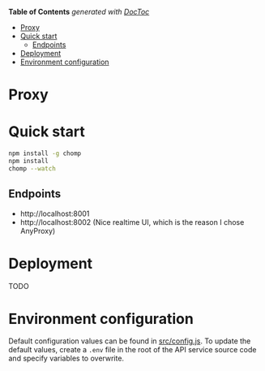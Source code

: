 <!-- START doctoc generated TOC please keep comment here to allow auto update -->
<!-- DON'T EDIT THIS SECTION, INSTEAD RE-RUN doctoc TO UPDATE -->
**Table of Contents**  *generated with [DocToc](https://github.com/thlorenz/doctoc)*

- [Proxy](#proxy)
- [Quick start](#quick-start)
  - [Endpoints](#endpoints)
- [Deployment](#deployment)
- [Environment configuration](#environment-configuration)

<!-- END doctoc generated TOC please keep comment here to allow auto update -->

# Proxy

# Quick start
```sh
npm install -g chomp
npm install
chomp --watch
```

## Endpoints
- http://localhost:8001
- http://localhost:8002 (Nice realtime UI, which is the reason I chose AnyProxy)

# Deployment
TODO

# Environment configuration
Default configuration values can be found in [src/config.js](src/config.js). To update the default values, create a `.env` file in the root of the API service source code and specify variables to overwrite.

